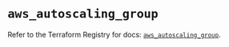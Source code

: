 # `aws_autoscaling_group`

Refer to the Terraform Registry for docs: [`aws_autoscaling_group`](https://registry.terraform.io/providers/hashicorp/aws/6.12.0/docs/resources/autoscaling_group).
